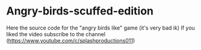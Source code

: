# Angry-birds-scuffed-edition
Here the source code for the "angry birds like" game (it's very bad ik)
If you liked the video subscribe to the channel (https://www.youtube.com/c/splashproductions011)
